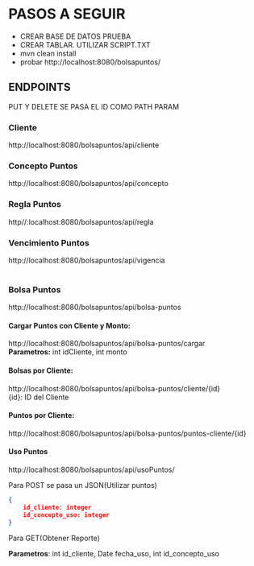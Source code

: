 <h1>PASOS A SEGUIR</h1>
<ul>
<li>CREAR BASE DE DATOS PRUEBA</li>
<li>CREAR TABLAR. UTILIZAR SCRIPT.TXT</li>
<li>mvn clean install</li>
<li>probar http://localhost:8080/bolsapuntos/</li>
</ul>
<h2>ENDPOINTS</h2>
PUT Y DELETE SE PASA EL ID COMO PATH PARAM
<h3>Cliente</h3>
http://localhost:8080/bolsapuntos/api/cliente
<h3>Concepto Puntos</h3>
http://localhost:8080/bolsapuntos/api/concepto
<h3>Regla Puntos</h3>
http//:localhost:8080/bolsapuntos/api/regla
<h3>Vencimiento Puntos</h3>
http://localhost:8080/bolsapuntos/api/vigencia
<br/><br/>
<h3>Bolsa Puntos</h3>
http://localhost:8080/bolsapuntos/api/bolsa-puntos
<h4>Cargar Puntos con Cliente y Monto:</h4>
http://localhost:8080/bolsapuntos/api/bolsa-puntos/cargar<br/>
<strong>Parametros:</strong> int idCliente, int monto
<h4>Bolsas por Cliente:</h4>
http://localhost:8080/bolsapuntos/api/bolsa-puntos/cliente/{id}<br/>
{id}: ID del Cliente
<h4>Puntos por Cliente:</h4>
http://localhost:8080/bolsapuntos/api/bolsa-puntos/puntos-cliente/{id}
<h4>Uso Puntos</h4>
http://localhost:8080/bolsapuntos/api/usoPuntos/

Para POST se pasa un JSON(Utilizar puntos)
```json
{
    id_cliente: integer
    id_concepto_uso: integer
}
```
Para GET(Obtener Reporte)

**Parametros**: int id_cliente, Date fecha_uso, int id_concepto_uso
